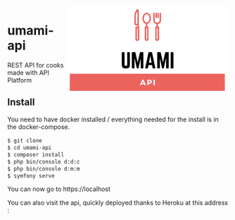 
<img src="/umami-api.png" height="200px" align="right"/>

# umami-api
REST API for cooks made with API Platform 

## Install

You need to have docker installed / everything needed for the install is in the docker-compose.

    $ git clone
    $ cd umami-api
    $ composer install
    $ php bin/console d:d:c
    $ php bin/console d:m:m
    $ symfony serve

You can now go to https://localhost


You can also visit the api, quickly deployed thanks to Heroku at this address : 
